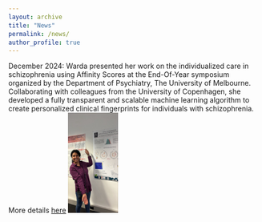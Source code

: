 ```yaml
---
layout: archive
title: "News"
permalink: /news/
author_profile: true
---
```


December 2024: Warda presented her work on the individualized care in schizophrenia using Affinity Scores at the End-Of-Year symposium organized by the Department of Psychiatry, The University of Melbourne. Collaborating with colleagues from the University of Copenhagen, she developed a fully transparent and scalable machine learning algorithm to create personalized clinical fingerprints for individuals with schizophrenia. More details [here](https://www.nature.com/articles/s41398-022-02084-9)
<img title="warda DoP" alt="Alt text" src="/images/warda_DoP_2024.jpeg" width="100" height="200">


